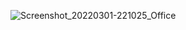 
![Screenshot_20220301-221025_Office](https://user-images.githubusercontent.com/93862405/156211101-eeb35cfb-15be-4c00-9794-6aa0fe893a4c.jpg)
